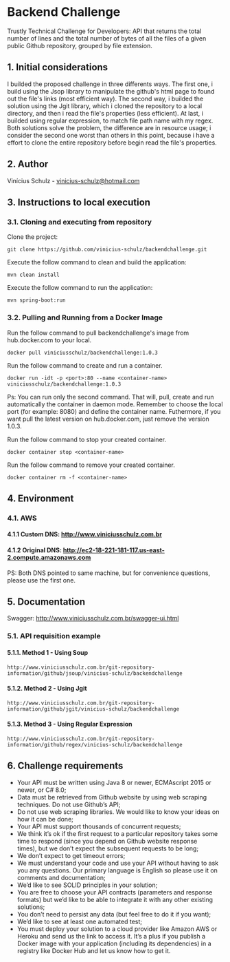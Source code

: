 # Backend Challenge
Trustly Technical Challenge for Developers: API that returns the total number of lines and the total number of bytes of all the files of a given public Github repository, grouped by file extension.


## 1. Initial considerations
I builded the proposed challenge in three differents ways. The first one, i build using the Jsop library to manipulate the github's html page to found out the file's links (most efficient way). The second way, i builded the solution using the Jgit library, which i cloned the repository to a local directory, and then i read the file's properties (less efficient). 
At last, i builded using regular expression, to match file path name with my regex.
Both solutions solve the problem, the difference are in resource usage; i consider the second one worst than others in this point, because i have a effort to clone the entire repository before begin read the file's properties.


## 2. Author
Vinícius Schulz - vinicius-schulz@hotmail.com

## 3. Instructions to local execution

### 3.1. Cloning and executing from repository

Clone the project:
```
git clone https://github.com/vinicius-schulz/backendchallenge.git
```

Execute the follow command to clean and build the application:

```
mvn clean install 
```

Execute the follow command to run the application:

```
mvn spring-boot:run
```

### 3.2. Pulling and Running from a Docker Image

Run the follow command to pull backendchallenge's image from hub.docker.com to your local.

```
docker pull viniciusschulz/backendchallenge:1.0.3
```

Run the follow command to create and run a container.
 
```
docker run -idt -p <port>:80 --name <container-name> viniciusschulz/backendchallenge:1.0.3
```

Ps: You can run only the second command. That will, pull, create and run automatically the container in daemon mode. Remember to choose the local port (for example: 8080) and define the container name. Futhermore, if you want pull the latest version on hub.docker.com, just remove the version 1.0.3.

Run the follow command to stop your created container.

```
docker container stop <container-name>
```

Run the follow command to remove your created container.

```
docker container rm -f <container-name>
```

## 4. Environment

### 4.1. AWS 

#### 4.1.1 Custom DNS: http://www.viniciusschulz.com.br
#### 4.1.2 Original DNS: http://ec2-18-221-181-117.us-east-2.compute.amazonaws.com

PS: Both DNS pointed to same machine, but for convenience questions, please use the first one.

## 5. Documentation
Swagger: http://www.viniciusschulz.com.br/swagger-ui.html

### 5.1. API requisition example

#### 5.1.1. Method 1 - Using Soup
```
http://www.viniciusschulz.com.br/git-repository-information/github/jsoup/vinicius-schulz/backendchallenge
```

#### 5.1.2. Method 2 - Using Jgit
```
http://www.viniciusschulz.com.br/git-repository-information/github/jgit/vinicius-schulz/backendchallenge
```

#### 5.1.3. Method 3 - Using Regular Expression
```
http://www.viniciusschulz.com.br/git-repository-information/github/regex/vinicius-schulz/backendchallenge
```
## 6. Challenge requirements
* Your API must be written using Java 8 or newer, ECMAscript 2015 or newer, or C# 8.0;
* Data must be retrieved from Github website by using web scraping techniques. Do not use Github’s API;
* Do not use web scraping libraries. We would like to know your ideas on how it can be done;
* Your API must support thousands of concurrent requests;
* We think it’s ok if the first request to a particular repository takes some time to respond (since you depend on Github website response times), but we don’t expect the subsequent requests to be long;
* We don’t expect to get timeout errors;
* We must understand your code and use your API without having to ask you any questions. Our primary language is English so please use it on comments and documentation;
* We’d like to see SOLID principles in your solution;
* You are free to choose your API contracts (parameters and response formats) but we’d like to be able to integrate it with any other existing solutions;
* You don’t need to persist any data (but feel free to do it if you want);
* We’d like to see at least one automated test;
* You must deploy your solution to a cloud provider like Amazon AWS or Heroku and send us the link to access it. It’s a plus if you publish a Docker image with your application (including its dependencies) in a registry like Docker Hub and let us know how to get it.
